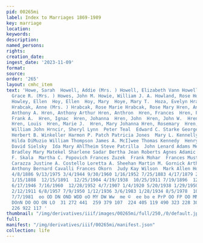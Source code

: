 ```yaml
---
pid: 00265mi
label: Index to Marriages 1869-1989
key: marriage
location: 
keywords: 
description: 
named_persons: 
rights: 
creation_date: 
ingest_date: '2023-11-09'
format: 
source: 
order: '265'
layout: cmhc_item
text: 'Howe, Sarah  Howell, Addie (Mrs. ) Howell, Elizabeth Vann Howell, Leah J. Hower,
  Grace R. (Mrs. ) Howes, John M. Howie, William J. A. Howland, Rose Howland, W. Paul
  Howley, Ellen  Hoy, Ellen  Hoy, Mary  Hoye, Mary T.  Hoza, Evelyn Hrabcak, Andrew
  Hrabcak, Anne (Mrs. ) Hrabcak, Rose Marie Hrabcak, Rose Mary Hren, Andrew  Hren,
  Anthony A. Hren, Anthony Arthur Hren, Anthron  Hren, Frances  Hren, Frances  Hren,
  Frank A.  Hren, Ignac  Hren, Johanna  Hren, John  Hren, John W.  Hren, Joseph L.
  Hren, Louis  Hren, Marie J.  Hren, Mary Johanna Hren, Rosemary  Hren, Tony  Hren,
  William John Hrncir, Sheryl Lynn  Peter Teal  Edward C. Starke George Arthur Dunscomb
  Herbert B. Winkeller Harmon P. Patch Patricia Jones  Mary L. Kennelly Edward Fitzgerald
  Hilda DiMuzio William Thompson James A. McI]wee Thomas Kennedy  Henry H. Churchill
  David Sielsky  Ida Mary AhlTheim Steve Patrilla  John Lenard Adams Merle Prentiss
  Bradley Mary Matekel Sharlene Sadar Bertha Jean Roberts Agnes Adamic  Louis Korosec  John
  F. Skala  Martha C. Popovich Frances Zuzek  Frank Mohar  Frances Mustor Clementine
  Carazza Justine A. Costello Loretta A. Sheehan Martin M. Gornick Arthur S. Vertigal
  Anthony Bernard Cavalli Frances Okorn  Judy Kay Wilson  Mark Allen Hollo  255  10/13/1870
  4/8/1886 9/13/1975 3/4/1944 9/30/1960 1/16/1952 7/25/1883 4/17/1879 2/12/1944 9/21/1887
  1/15/1888  12/15/1891  12/25/1904 4/19/1938  10/25/1911 7/19/1896  12/21/1947  11/22/1942
  6/17/1946 7/16/1960  12/28/1952 4/7/1907 1/4/1920 5/20/1938 1/29/1950  10/20/1907  11/2/1920
  2/12/1911 6/8/1957 7/9/1950 1/12/1936 3/6/1983 1/28/1934 8/5/1978  10/5/1930 3/28/1980
  7/7/1981  oo OD DN OND WDD oO MY DW Ww  me ©  ee bo e PrP OO FP OO MN  15  mMmwowon
  DOnN DO OO ON LO  31 272 441  259 379 107  224 405 119 490 323 228 304 337  752
  226 922 117 '
thumbnail: "/img/derivatives/iiif/images/00265mi/full/250,/0/default.jpg"
full: 
manifest: "/img/derivatives/iiif/00265mi/manifest.json"
collection: life
---
```

